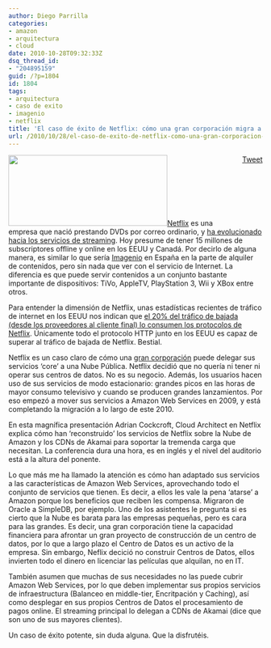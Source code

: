 ```yaml
---
author: Diego Parrilla
categories:
- amazon
- arquitectura
- cloud
date: 2010-10-28T09:32:33Z
dsq_thread_id:
- "204895159"
guid: /?p=1804
id: 1804
tags:
- arquitectura
- caso de exito
- imagenio
- netflix
title: 'El caso de éxito de Netflix: cómo una gran corporación migra a la Nube Pública'
url: /2010/10/28/el-caso-de-exito-de-netflix-como-una-gran-corporacion-migra-a-la-nube-publica/
---
```


<div style="float: right; margin-left: 10px;">
  <a href="https://twitter.com/share" class="twitter-share-button" data-via="nubeblog" data-hashtags="arquitectura,caso+de+exito,imagenio,netflix" data-count="vertical" data-url="/2010/10/28/el-caso-de-exito-de-netflix-como-una-gran-corporacion-migra-a-la-nube-publica/">Tweet</a>
</div>

[<img class="alignright size-full wp-image-1807" title="netflix-logo" src="/wp-content/uploads/netflix-logo.jpg" alt="" width="315" height="140" srcset="/wp-content/uploads/netflix-logo.jpg 450w, /wp-content/uploads/netflix-logo-300x133.jpg 300w" sizes="(max-width: 315px) 100vw, 315px" />](/wp-content/uploads/netflix-logo.jpg)[Netflix](http://www.netflix.com/) es una empresa que nació prestando DVDs por correo ordinario, y [ha evolucionado hacia los servicios de streaming](http://www.todotvnews.com/scripts/templates/estilo_nota.asp?tipo=ultima%20semana&nota=nuevo/Newmedia/Web%20TV/2010/10_octubre/22_Netflix_convierte_streaming&idioma=). Hoy presume de tener 15 millones de subscriptores offline y online en los EEUU y Canadá. Por decirlo de alguna manera, es similar lo que sería [Imagenio](www.imageniotelevision.com) en España en la parte de alquiler de contenidos, pero sin nada que ver con el servicio de Internet. La diferencia es que puede servir contenidos a un conjunto bastante importante de dispositivos: TiVo, AppleTV, PlayStation 3, Wii y XBox entre otros.

Para entender la dimensión de Netflix, unas estadísticas recientes de tráfico de internet en los EEUU nos indican que [el 20% del tráfico de bajada (desde los proveedores al cliente final) lo consumen los protocolos de Netflix](http://seekingalpha.com/article/231480-netflix-s-bandwidth-squeeze). Únicamente todo el protocolo HTTP junto en los EEUU es capaz de superar al tráfico de bajada de Netflix. Bestial.

Netflix es un caso claro de cómo una [gran corporación](http://www.google.com/finance?q=NASDAQ:NFLX) puede delegar sus servicios &#8216;core&#8217; a una Nube Pública. Netflix decidió que no quería ni tener ni operar sus centros de datos. No es su negocio. Además, los usuarios hacen uso de sus servicios de modo estacionario: grandes picos en las horas de mayor consumo televisivo y cuando se producen grandes lanzamientos. Por eso empezó a mover sus servicios a Amazon Web Services en 2009, y está completando la migración a lo largo de este 2010.

En esta magnífica presentación Adrian Cockcroft, Cloud Architect en Netflix explica cómo han &#8216;reconstruido&#8217; los servicios de Netflix sobre la Nube de Amazon y los CDNs de Akamai para soportar la tremenda carga que necesitan. La conferencia dura una hora, es en inglés y el nivel del auditorio está a la altura del ponente.



Lo que más me ha llamado la atención es cómo han adaptado sus servicios a las características de Amazon Web Services, aprovechando todo el conjunto de servicios que tienen. Es decir, a ellos les vale la pena &#8216;atarse&#8217; a Amazon porque los beneficios que reciben les compensa. Migraron de Oracle a SimpleDB, por ejemplo. Uno de los asistentes le pregunta si es cierto que la Nube es barata para las empresas pequeñas, pero es cara para las grandes. Es decir, una gran corporación tiene la capacidad financiera para afrontar un gran proyecto de construcción de un centro de datos, por lo que a largo plazo el Centro de Datos es un activo de la empresa. Sin embargo, Neflix decició no construir Centros de Datos, ellos invierten todo el dinero en licenciar las películas que alquilan, no en IT.

También asumen que muchas de sus necesidades no las puede cubrir Amazon Web Services, por lo que deben implementar sus propios servicios de infraestructura (Balanceo en middle-tier, Encritpación y Caching), así como desplegar en sus propios Centros de Datos el procesamiento de pagos online. El streaming principal lo delegan a CDNs de Akamai (dice que son uno de sus mayores clientes).

Un caso de éxito potente, sin duda alguna. Que la disfrutéis.
